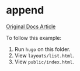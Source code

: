 # append

[Original Docs Article](https://gohugo.io/functions/append/)

To follow this example:
1. Run `hugo` on this folder.
2. View `layouts/list.html`.
3. View `public/index.html`.